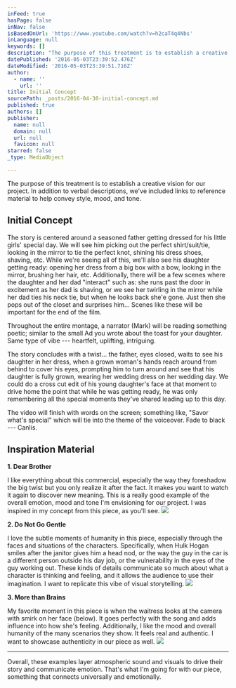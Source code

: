 ```yaml
---
inFeed: true
hasPage: false
inNav: false
isBasedOnUrl: 'https://www.youtube.com/watch?v=h2caT4q4Nbs'
inLanguage: null
keywords: []
description: "The purpose of this treatment is to establish a creative vision for our project. In addition to verbal descriptions, we've included links to reference material to help convey style, mood, and tone."
datePublished: '2016-05-03T23:39:52.476Z'
dateModified: '2016-05-03T23:39:51.716Z'
author:
  - name: ''
    url: ''
title: Initial Concept
sourcePath: _posts/2016-04-30-initial-concept.md
published: true
authors: []
publisher:
  name: null
  domain: null
  url: null
  favicon: null
starred: false
_type: MediaObject

---
```

The purpose of this treatment is to establish a creative vision for our project. In addition to verbal descriptions, we've included links to reference material to help convey style, mood, and tone.

## Initial Concept

The story is centered around a seasoned father getting dressed for his little girls' special day. We will see him picking out the perfect shirt/suit/tie, looking in the mirror to tie the perfect knot, shining his dress shoes, shaving, etc. While we're seeing all of this, we'll also see his daughter getting ready: opening her dress from a big box with a bow, looking in the mirror, brushing her hair, etc. Additionally, there will be a few scenes where the daughter and her dad "interact" such as: she runs past the door in excitement as her dad is shaving, or we see her twirling in the mirror while her dad ties his neck tie, but when he looks back she'e gone. Just then she pops out of the closet and surprises him... Scenes like these will be important for the end of the film.

Throughout the entire montage, a narrator (Mark) will be reading something poetic; similar to the small Ad you wrote about the toast for your daughter. Same type of vibe --- heartfelt, uplifting, intriguing.

The story concludes with a twist... the father, eyes closed, waits to see his daughter in her dress, when a grown woman's hands reach around from behind to cover his eyes, prompting him to turn around and see that his daughter is fully grown, wearing her wedding dress on her wedding day. We could do a cross cut edit of his young daughter's face at that moment to drive home the point that while he was getting ready, he was only remembering all the special moments they've shared leading up to this day.

The video will finish with words on the screen; something like, "Savor what's special" which will tie into the theme of the voiceover. Fade to black --- Canlis.

## Inspiration Material

**1\. Dear Brother**

I like everything about this commercial, especially the way they foreshadow the big twist but you only realize it after the fact. It makes you want to watch it again to discover new meaning. This is a really good example of the overall emotion, mood and tone I'm envisioning for our project. I was inspired in my concept from this piece, as you'll see.
![](https://s3-us-west-2.amazonaws.com/the-grid-img/p/13179d6617afdfa6049a18c37cf2a8309cf71021.png)

**2\. Do Not Go Gentle**

I love the subtle moments of humanity in this piece, especially through the faces and situations of the characters. Specifically, when Hulk Hogan smiles after the janitor gives him a head nod, or the way the guy in the car is a different person outside his day job, or the vulnerability in the eyes of the guy working out. These kinds of details communicate so much about what a character is thinking and feeling, and it allows the audience to use their imagination. I want to replicate this vibe of visual storytelling.
![](https://the-grid-user-content.s3-us-west-2.amazonaws.com/dd0f2a23-e3c3-4391-9250-243e4ff98083.png)

**3\. More than Brains**

My favorite moment in this piece is when the waitress looks at the camera with smirk on her face (below). It goes perfectly with the song and adds influence into how she's feeling. Additionally, I like the mood and overall humanity of the many scenarios they show. It feels real and authentic. I want to showcase authenticity in our piece as well.
![](https://the-grid-user-content.s3-us-west-2.amazonaws.com/83b028f9-ac7d-40de-b6c3-aefc596f138d.png)

---

Overall, these examples layer atmospheric sound and visuals to drive their story and communicate emotion. That's what I'm going for with our piece, something that connects universally and emotionally.